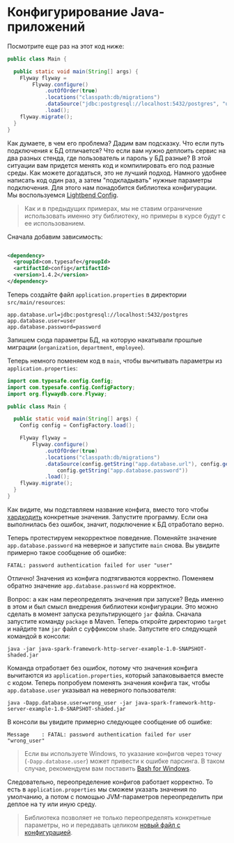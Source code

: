 # Конфигурирование Java-приложений

Посмотрите еще раз на этот код ниже:

```java
public class Main {

  public static void main(String[] args) {
    Flyway flyway =
        Flyway.configure()
            .outOfOrder(true)
            .locations("classpath:db/migrations")
            .dataSource("jdbc:postgresql://localhost:5432/postgres", "user", "password")
            .load();
    flyway.migrate();
  }
}
```

Как думаете, в чем его проблема? Дадим вам подсказку. Что если путь подключения к БД отличается? Что
если вам нужно деплоить сервис на два разных стенда, где пользователь и пароль у БД разные? В этой
ситуации вам придется менять код и компилировать его под разные среды. Как можете догадаться, это не
лучший подход. Намного удобнее написать код один раз, а затем "подкладывать" нужные параметры
подключения. Для этого нам понадобится библиотека конфигурации. Мы
воспользуемся [Lightbend Config](https://github.com/lightbend/config).

> Как и в предыдущих примерах, мы не ставим ограничение использовать именно эту библиотеку, но примеры в курсе будут с ее использованием.

Сначала добавим зависимость:

```xml

<dependency>
  <groupId>com.typesafe</groupId>
  <artifactId>config</artifactId>
  <version>1.4.2</version>
</dependency>
```

Теперь создайте файл `application.properties` в директории `src/main/resources`:

```properties
app.database.url=jdbc:postgresql://localhost:5432/postgres
app.database.user=user
app.database.password=password
```

Запишем сюда параметры БД, на которую накатывали прошлые миграции (`organization`, `department`,
`employee`).

Теперь немного поменяем код в `main`, чтобы вычитывать параметры из `application.properties`:

```java
import com.typesafe.config.Config;
import com.typesafe.config.ConfigFactory;
import org.flywaydb.core.Flyway;

public class Main {

  public static void main(String[] args) {
    Config config = ConfigFactory.load();

    Flyway flyway =
        Flyway.configure()
            .outOfOrder(true)
            .locations("classpath:db/migrations")
            .dataSource(config.getString("app.database.url"), config.getString("app.database.user"),
                config.getString("app.database.password"))
            .load();
    flyway.migrate();
  }
}
```

Как видите, мы подставляем название конфига, вместо того
чтобы [хардкодить](https://clov.net/hardcode) конкретные значения. Запустите программу. Если она
выполнилась без ошибок, значит, подключение к БД отработало верно.

Теперь протестируем некорректное поведение. Поменяйте значение `app.database.password` на неверное и
запустите `main` снова. Вы увидите примерно такое сообщение об ошибке:

```
FATAL: password authentication failed for user "user"
```

Отлично! Значения из конфига подтягиваются корректно. Поменяем обратно
значение `app.database.password` на корректное.

Вопрос: а как нам переопределять значения при запуске? Ведь именно в этом и был смысл внедрения
библиотеки конфигурации. Это можно сделать в момент запуска результирующего `jar` файла. Сначала
запустите команду `package` в Maven. Теперь откройте директорию `target` и найдите там `jar` файл с
суффиксом `shade`. Запустите его следующей командой в консоли:

```shell
java -jar java-spark-framework-http-server-example-1.0-SNAPSHOT-shaded.jar
```

Команда отработает без ошибок, потому что значения конфига вычитаются из `application.properties`,
который запаковывается вместе с кодом. Теперь попробуем поменять значения конфига так,
чтобы `app.database.user` указывал на неверного пользователя:

```shell
java -Dapp.database.user=wrong_user -jar java-spark-framework-http-server-example-1.0-SNAPSHOT-shaded.jar
```

В консоли вы увидите примерно следующее сообщение об ошибке:

```
Message    : FATAL: password authentication failed for user "wrong_user"
```

> Если вы используете Windows, то указание конфигов через точку (`-Dapp.database.user`) может привести к ошибке парсинга.
> В таком случае, рекомендуем вам поставить [Bash for Windows](https://itsfoss.com/install-bash-on-windows/).

Следовательно, переопределение конфигов работает корректно. То есть в `application.properties` мы
сможем указать значения по умолчанию, а потом с помощью JVM-параметров переопределить при деплое на
ту или иную среду.

> Библиотека позволяет не только переопределять конкретные параметры, но и передавать целиком [новый файл с конфигурацией](https://github.com/lightbend/config#standard-behavior).


